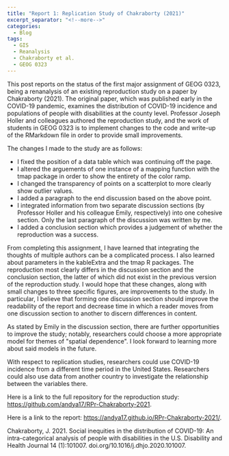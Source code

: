 ```yaml
---
title: "Report 1: Replication Study of Chakraborty (2021)"
excerpt_separator: "<!--more-->"
categories:
  - Blog
tags:
  - GIS
  - Reanalysis
  - Chakraborty et al.
  - GEOG 0323
---
```


This post reports on the status of the first major assignment of GEOG 0323, being a renanalysis of an existing reproduction study on a paper by Chakraborty (2021). The original paper, which was published early in the COVID-19 pandemic, examines the distribution of COVID-19 incidence and populations of people with disabilities at the county level. Professor Joseph Holler and colleagues authored the reproduction study, and the work of students in GEOG 0323 is to implement changes to the code and write-up of the RMarkdown file in order to provide small improvements.

The changes I made to the study are as follows:
- I fixed the position of a data table which was continuing off the page.
- I altered the arguements of one instance of a mapping function with the tmap package in order to show the entirety of the color ramp.
- I changed the transparency of points on a scatterplot to more clearly show outlier values.
- I added a paragraph to the end discussion based on the above point.
- I integrated information from two separate discussion sections (by Professor Holler and his colleague Emily, respectively) into one cohesive section. Only the last paragraph of the discussion was written by me.
- I added a conclusion section which provides a judgement of whether the reproduction was a success.

From completing this assignment, I have learned that integrating the thoughts of multiple authors can be a complicated process. I also learned about parameters in the kableExtra and the tmap R packages. The reproduction most clearly differs in the discussion section and the conclusion section, the latter of which did not exist in the previous version of the reproduction study. I would hope that these changes, along with small changes to three specific figures, are improvements to the study. In particular, I believe that forming one discussion section should improve the readability of the report and decrease time in which a reader moves from one discussion section to another to discern differences in content.

As stated by Emily in the discussion section, there are further opportunities to improve the study; notably, researchers could choose a more appropriate model for themes of "spatial dependence". I look forward to learning more about said models in the future.

With respect to replication studies, researchers could use COVID-19 incidence from a different time period in the United States. Researchers could also use data from another country to investigate the relationship between the variables there.

Here is a link to the full repository for the reproduction study: <https://github.com/andya17/RPr-Chakraborty-2021>. 

Here is a link to the report: <https://andya17.github.io/RPr-Chakraborty-2021/>.

Chakraborty, J. 2021. Social inequities in the distribution of COVID-19: An intra-categorical analysis of people with disabilities in the U.S. Disability and Health Journal 14 (1):101007. doi.org/10.1016/j.dhjo.2020.101007.